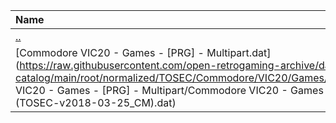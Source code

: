 |Name|Size|
|:---|---:|
|[..](../index.html)|DIR|
|[Commodore VIC20 - Games - [PRG] - Multipart.dat](https://raw.githubusercontent.com/open-retrogaming-archive/dat-catalog/main/root/normalized/TOSEC/Commodore/VIC20/Games/[PRG]/Multipart/Commodore VIC20 - Games - [PRG] - Multipart/Commodore VIC20 - Games - [PRG] - Multipart (TOSEC-v2018-03-25_CM).dat)|206543|
